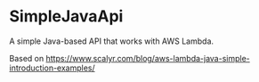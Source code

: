 # SimpleJavaApi
A simple Java-based API that works with AWS Lambda.

Based on https://www.scalyr.com/blog/aws-lambda-java-simple-introduction-examples/
